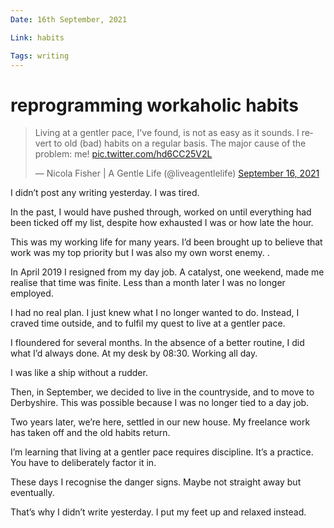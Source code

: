 ```yaml
---
Date: 16th September, 2021

Link: habits

Tags: writing
---
```


# reprogramming workaholic habits

<blockquote class="twitter-tweet"><p lang="en" dir="ltr">Living at a gentler pace, I&#39;ve found, is not as easy as it sounds. I revert to old (bad) habits on a regular basis. The major cause of the problem: me! <a href="https://t.co/hd6CC25V2L">pic.twitter.com/hd6CC25V2L</a></p>&mdash; Nicola Fisher | A Gentle Life (@liveagentlelife) <a href="https://twitter.com/liveagentlelife/status/1438439125355466753?ref_src=twsrc%5Etfw">September 16, 2021</a></blockquote> <script async src="https://platform.twitter.com/widgets.js" charset="utf-8"></script>

I didn’t post any writing yesterday. I was tired.

In the past, I would have pushed through, worked on until everything had been ticked off my list, despite how exhausted I was or how late the hour.

This was my working life for many years. I’d been brought up to believe that work was my top priority but I was also my own worst enemy. .

In April 2019 I resigned from my day job. A catalyst, one weekend, made me realise that time was finite. Less than a month later I was no longer employed.

I had no real plan. I just knew what I no longer wanted to do. Instead, I craved time outside, and to fulfil my quest to live at a gentler pace.

I floundered for several months. In the absence of a better routine, I did what I’d always done. At my desk by 08:30. Working all day.

I was like a ship without a rudder.

Then, in September, we decided to live in the countryside, and to move to Derbyshire. This was possible because I was no longer tied to a day job.

Two years later, we’re here, settled in our new house. My freelance work has taken off and the old habits return.

I’m learning that living at a gentler pace requires discipline. It’s a practice. You have to deliberately factor it in.

These days I recognise the danger signs. Maybe not straight away but eventually.

That’s why I didn’t write yesterday. I put my feet up and relaxed instead.